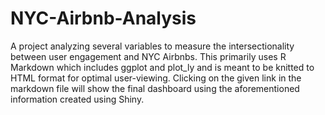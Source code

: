 # NYC-Airbnb-Analysis
A project analyzing several variables to measure the intersectionality between user engagement and NYC Airbnbs.
This primarily uses R Markdown which includes ggplot and plot_ly and is meant to be knitted to HTML format for optimal user-viewing. 
Clicking on the given link in the markdown file will show the final dashboard using the aforementioned information created using Shiny.
